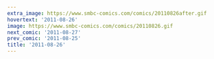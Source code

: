 ```yaml
---
extra_image: https://www.smbc-comics.com/comics/20110826after.gif
hovertext: '2011-08-26'
image: https://www.smbc-comics.com/comics/20110826.gif
next_comic: '2011-08-27'
prev_comic: '2011-08-25'
title: '2011-08-26'
---
```


